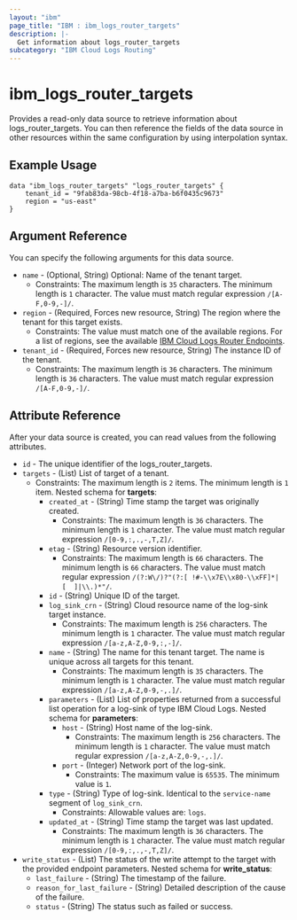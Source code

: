 ```yaml
---
layout: "ibm"
page_title: "IBM : ibm_logs_router_targets"
description: |-
  Get information about logs_router_targets
subcategory: "IBM Cloud Logs Routing"
---
```


# ibm_logs_router_targets

Provides a read-only data source to retrieve information about logs_router_targets. You can then reference the fields of the data source in other resources within the same configuration by using interpolation syntax.

## Example Usage

```hcl
data "ibm_logs_router_targets" "logs_router_targets" {
	tenant_id = "9fab83da-98cb-4f18-a7ba-b6f0435c9673"
	region = "us-east"
}
```

## Argument Reference

You can specify the following arguments for this data source.

* `name` - (Optional, String) Optional: Name of the tenant target.
  * Constraints: The maximum length is `35` characters. The minimum length is `1` character. The value must match regular expression `/[A-F,0-9,-]/`.
* `region` - (Required, Forces new resource, String) The region where the tenant for this target exists.
  * Constraints: The value must match one of the available regions. For a list of regions, see the available [IBM Cloud Logs Router Endpoints](https://cloud.ibm.com/docs/logs-router?topic=logs-router-locations).
* `tenant_id` - (Required, Forces new resource, String) The instance ID of the tenant.
  * Constraints: The maximum length is `36` characters. The minimum length is `36` characters. The value must match regular expression `/[A-F,0-9,-]/`.

## Attribute Reference

After your data source is created, you can read values from the following attributes.

* `id` - The unique identifier of the logs_router_targets.
* `targets` - (List) List of target of a tenant.
  * Constraints: The maximum length is `2` items. The minimum length is `1` item.
Nested schema for **targets**:
	* `created_at` - (String) Time stamp the target was originally created.
	  * Constraints: The maximum length is `36` characters. The minimum length is `1` character. The value must match regular expression `/[0-9,:,.,-,T,Z]/`.
	* `etag` - (String) Resource version identifier.
	  * Constraints: The maximum length is `66` characters. The minimum length is `66` characters. The value must match regular expression `/(?:W\/)?"(?:[ !#-\\x7E\\x80-\\xFF]*|  [  ]|\\.)*"/`.
	* `id` - (String) Unique ID of the target.
	* `log_sink_crn` - (String) Cloud resource name of the log-sink target instance.
	  * Constraints: The maximum length is `256` characters. The minimum length is `1` character. The value must match regular expression `/[a-z,A-Z,0-9,:,-]/`.
	* `name` - (String) The name for this tenant target. The name is unique across all targets for this tenant.
	  * Constraints: The maximum length is `35` characters. The minimum length is `1` character. The value must match regular expression `/[a-z,A-Z,0-9,-,.]/`.
	* `parameters` - (List) List of properties returned from a successful list operation for a log-sink of type IBM Cloud Logs.
	Nested schema for **parameters**:
		* `host` - (String) Host name of the log-sink.
		  * Constraints: The maximum length is `256` characters. The minimum length is `1` character. The value must match regular expression `/[a-z,A-Z,0-9,-,.]/`.
		* `port` - (Integer) Network port of the log-sink.
		  * Constraints: The maximum value is `65535`. The minimum value is `1`.
	* `type` - (String) Type of log-sink. Identical to the <code>service-name</code> segment of <code>log_sink_crn</code>.
	  * Constraints: Allowable values are: `logs`.
	* `updated_at` - (String) Time stamp the target was last updated.
	  * Constraints: The maximum length is `36` characters. The minimum length is `1` character. The value must match regular expression `/[0-9,:,.,-,T,Z]/`.
* `write_status` - (List) The status of the write attempt to the target with the provided endpoint parameters.
Nested schema for **write_status**:
	* `last_failure` - (String) The timestamp of the failure.
	* `reason_for_last_failure` - (String) Detailed description of the cause of the failure.
	* `status` - (String) The status such as failed or success.
